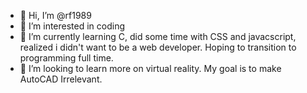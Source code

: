 - 👋 Hi, I’m @rf1989
- 👀 I’m interested in coding
- 🌱 I’m currently learning C, did some time with CSS and javacscript, realized i didn't want to be a web developer. Hoping to transition to programming full time. 
- 💞️ I’m looking to learn more on virtual reality. My goal is to make AutoCAD Irrelevant.


<!---
rf1989/rf1989 is a ✨ special ✨ repository because its `README.md` (this file) appears on your GitHub profile.
You can click the Preview link to take a look at your changes.
--->
